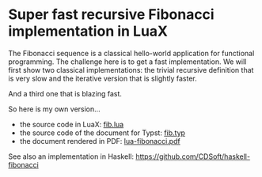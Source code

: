 # Super fast recursive Fibonacci implementation in LuaX

The Fibonacci sequence is a classical hello-world application for functional
programming. The challenge here is to get a fast implementation. We will first
show two classical implementations: the trivial recursive definition that is
very slow and the iterative version that is slightly faster.

And a third one that is blazing fast.

So here is my own version...

- the source code in LuaX: [fib.lua](fib.lua)
- the source code of the document for Typst: [fib.typ](fib.typ)
- the document rendered in PDF: [lua-fibonacci.pdf](http://cdelord.fr/pub/lua-fibonacci.pdf)

See also an implementation in Haskell: <https://github.com/CDSoft/haskell-fibonacci>
